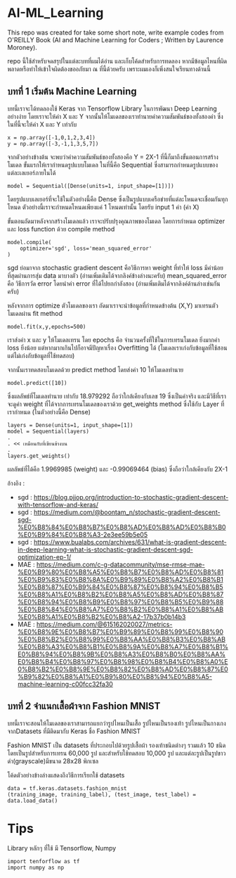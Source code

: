 # AI-ML_Learning
This repo was created for take some short note, write example codes from O'REILLY Book (AI and Machine Learning for Coders ; Written by Laurence Moroney).

repo นี้ใช้สำหรับจดสรุปในแต่ละบทที่ผมได้อ่าน และเก็บโค้ดสำหรับการทดลอง
หากมีข้อมูลไหนที่ผิดพลาดหรือทำให้เข้าใจผิดต้องขออภัยมา ณ ที่นี้ด้วยครับ เพราะผมเองก็เพิ่งสนใจเรียนทางด้านนี้

## บทที่ 1 เริ่มต้น Machine Learning

บทนี้เราจะได้ทดลองใช้ Keras จาก Tensorflow Library ในการพัฒนา Deep Learning อย่างง่าย
โดยเราจะให้ค่า X และ Y จากนั้นให้โมเดลของเราทำนายค่าความสัมพันธ์ของทั้งสองค่า
ซึ่งในที่นี้จะให้ค่า X และ Y เท่ากับ
```
x = np.array([-1,0,1,2,3,4])
y = np.array([-3,-1,1,3,5,7])
```
จากตัวอย่างข้างต้น จะพบว่าค่าความสัมพันธ์ของทั้งสองคือ Y = 2X-1 ที่นี้ก็มาถึงขั้นตอนการสร้างโมเดล
ขั้นแรกให้เรากำหนดรูปแบบโมเดล ในที่นี้คือ Sequential ซึ่งสามารถกำหนดรูปแบบของแต่ละเลเยอร์ภายในได้
```
model = Sequential([Dense(units=1, input_shape=[1])])
```
โดยรูปแบบเลเยอร์ที่จะใช้ในตัวอย่างนี้คือ Dense ซึ่งเป็นรูปแบบเครือข่ายที่แต่ละโหนดจะเชื่อมกันทุกโหนด ตัวอย่างนี้เราจะกำหนดโหนดเพียงแค่ 1 โหนดเท่านั้น โดยรับ input 1 ค่า (ค่า X)
    
ขั้นตอนถัดมาหลังจากสร้างโมเดลแล้ว เราจะปรับปรุงคุณภาพของโมเดล โดยการกำหนด optimizer และ loss function ด้วย compile method
```
model.compile(
    optimizer='sgd', loss='mean_squared_error'
)
```
sgd ย่อมาจาก stochastic gradient descent คือวิธีการหา weight ที่ทำให้ loss มีค่าน้อยที่สุดผ่านการสุ่ม data มาบางตัว (อ่านเพิ่มเติมได้จากลิงค์ข้างล่างนะครับ)
mean_squared_error คือ วิธีการวัด error โดยนำค่า error ที่ได้ไปยกกำลังสอง (อ่านเพิ่มเติมได้จากลิงค์ด้านล่างเช่นกันครับ)

หลังจากการ optimize ตัวโมเดลของเรา ถัดมาเราจะนำข้อมูลที่กำหนดข้างต้น (X,Y) มาเทรนตัวโมเดลผ่าน fit method
```
model.fit(x,y,epochs=500)
```
เราส่งค่า x และ y ให้โมเดลเทรน โดย epochs คือ จำนวนครั้งที่ใช้ในการเทรนโมเดล ยิ่งมากค่า loss ยิ่งน้อย แต่หากมากเกินไปก็อาจมีปัญหาเรื่อง Overfitting ได้ (โมเดลเราเก่งกับข้อมูลที่ใช้สอน แต่ไม่เก่งกับข้อมูลที่ใช้ทดสอบ)

จากนั้นเราทดสอบโมเดลด้วย predict method โดยส่งค่า 10 ให้โมเดลทำนาย
```
model.predict([10])
```
ซึ่งผลลัพธ์ที่โมเดลทำนาย เท่ากับ 18.979292 ถือว่าใกล้เคียงกับเลข 19 ซึ่งเป็นค่าจริง
และมีวิธีที่เราจะดูค่า weight ที่ได้จากการเทรนโมเดลของเราด้วย get_weights method ซึ่งใช้กับ Layer ที่เรากำหนด (ในตัวอย่างนี้คือ Dense)
```
layers = Dense(units=1, input_shape=[1])
model = Sequential(layers)
.
. << เหมือนกับที่เขียนข้างบน
.
layers.get_weights()
```
ผลลัพธ์ที่ได้คือ 1.9969985 (weight) และ -0.99069464 (bias) ซึ่งถือว่าใกล้เคียงกับ 2X-1

อ้างอิง :
- sgd : https://blog.pjjop.org/introduction-to-stochastic-gradient-descent-with-tensorflow-and-keras/
- sgd : https://medium.com/@boontam_n/stochastic-gradient-descent-sgd-%E0%B8%84%E0%B8%B7%E0%B8%AD%E0%B8%AD%E0%B8%B0%E0%B9%84%E0%B8%A3-2e3ee59b5e05
- sgd : https://www.bualabs.com/archives/631/what-is-gradient-descent-in-deep-learning-what-is-stochastic-gradient-descent-sgd-optimization-ep-1/
- MAE : https://medium.com/c-g-datacommunity/mse-rmse-mae-%E0%B9%80%E0%B8%A5%E0%B8%B7%E0%B8%AD%E0%B8%81%E0%B9%83%E0%B8%8A%E0%B9%89%E0%B8%A2%E0%B8%B1%E0%B8%87%E0%B9%84%E0%B8%87%E0%B8%94%E0%B8%B5%E0%B8%A1%E0%B8%B2%E0%B8%A5%E0%B8%AD%E0%B8%87%E0%B8%94%E0%B8%B9%E0%B8%97%E0%B8%B5%E0%B9%88%E0%B8%84%E0%B8%A7%E0%B8%B2%E0%B8%A1%E0%B8%AB%E0%B8%A1%E0%B8%B2%E0%B8%A2-17b37b0b14b3
- MAE : https://medium.com/@615162020027/metrics-%E0%B8%9E%E0%B8%B7%E0%B9%89%E0%B8%99%E0%B8%90%E0%B8%B2%E0%B8%99%E0%B8%AA%E0%B8%B3%E0%B8%AB%E0%B8%A3%E0%B8%B1%E0%B8%9A%E0%B8%A7%E0%B8%B1%E0%B8%94%E0%B8%9B%E0%B8%A3%E0%B8%B0%E0%B8%AA%E0%B8%B4%E0%B8%97%E0%B8%98%E0%B8%B4%E0%B8%A0%E0%B8%B2%E0%B8%9E%E0%B8%82%E0%B8%AD%E0%B8%87%E0%B9%82%E0%B8%A1%E0%B9%80%E0%B8%94%E0%B8%A5-machine-learning-c00fcc32fa30

## บทที่ 2 จำแนกเสื้อผ้าจาก Fashion MNIST

บทนี้เราจะสอนให้โมเดลของเราสามารถแยกว่ารูปไหนเป็นเสื้อ รูปไหนเป็นรองเท้า รูปไหนเป็นกางเกงจากDatasets ที่มีติดมากับ Keras ชื่อ Fashion MNIST

Fashion MNIST เป็น datasets ที่ประกอบไปด้วยรูปเสื้อผ้า รองเท้าชนิดต่างๆ รวมแล้ว 10 ชนิด โดยเป็นรูปสำหรับการเทรน 60,000 รูป และสำหรับใช้ทดสอบ 10,000 รูป
และแต่ละรูปเป็นรูปขาวดำ(grayscale)มีขนาด 28x28 พิกเซล

โค้ดตัวอย่างข้างล่างแสดงถึงวิธีการเรียกใช้ datasets
```
data = tf.keras.datasets.fashion_mnist
(training_image, training_label), (test_image, test_label) = data.load_data()
```

# Tips


Library หลักๆ ที่ใช้ มี Tensorflow, Numpy
```
import tenforflow as tf
import numpy as np
```